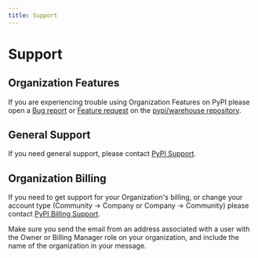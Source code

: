 ```yaml
---
title: Support
---
```


# Support

## Organization Features

If you are experiencing trouble using Organization Features on PyPI please open a
[Bug report](https://github.com/pypi/warehouse/issues/new?template=bug-report.md&labels=organizations,bug,requires%20triaging)
or
[Feature request](https://github.com/pypi/warehouse/issues/new?template=feature-request.md&labels=organizations,feature%20request,requires%20triaging)
on the [pypi/warehouse repository](https://github.com/pypi/warehouse).

## General Support

If you need general support, please contact
[PyPI Support](mailto:support+orgs@pypi.org).

## Organization Billing

If you need to get support for your Organization's billing,
or change your account type (Community -> Company or Company -> Community)
please contact [PyPI Billing Support](mailto:support+orgs-billing@pypi.org).

Make sure you send the email from an address associated with a user with the
Owner or Billing Manager role on your organization,
and include the name of the organization in your message.

